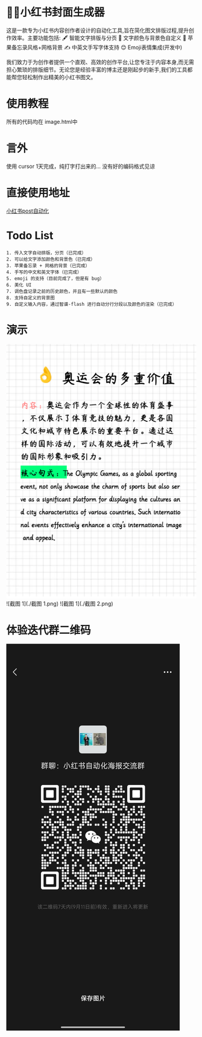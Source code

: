 # 📱✨小红书封面生成器

这是一款专为小红书内容创作者设计的自动化工具,旨在简化图文排版过程,提升创作效率。主要功能包括:
🖋 智能文字排版与分页
🎨 文字颜色与背景色自定义
📝 苹果备忘录风格+网格背景
✍️ 中英文手写字体支持
😊 Emoji表情集成(开发中)

我们致力于为创作者提供一个直观、高效的创作平台,让您专注于内容本身,而无需担心繁琐的排版细节。无论您是经验丰富的博主还是刚起步的新手,我们的工具都能帮您轻松制作出精美的小红书图文。

# 使用教程
所有的代码均在 image.html中

# 言外
使用 cursor 1天完成，纯打字打出来的... 没有好的编码格式见谅

# 直接使用地址
[小红书post自动化](https://xiaohongshu.zhieasy.cn?title=奥运会的多重价值&content=%5B"内容：奥运会作为一个全球性的体育盛事，不仅展示了体育竞技的魅力，更是各国文化和城市特色展示的重要平台。通过这样的国际活动，可以有效地提升一个城市的国际形象和吸引力。"%2C"核心句式：The%20Olympic%20Games%2C%20as%20a%20global%20sporting%20event%2C%20not%20only%20showcase%20the%20charm%20of%20sports%20but%20also%20serve%20as%20a%20significant%20platform%20for%20displaying%20the%20cultures%20and%20city%20characteristics%20of%20various%20countries.%20Such%20international%20events%20effectively%20enhance%20a%20city%27s%20international%20image%20and%20appeal."%5D)

# Todo List
```
1. 传入文字自动排版，分页（已完成）
2. 可以给文字添加颜色和背景色（已完成）
3. 苹果备忘录 + 网格的背景（已完成）
4. 手写的中文和英文字体（已完成）
5. emoji 的支持（目前完成了，但是有 bug）
6. 美化 UI
7. 调色盘记录之前的历史颜色，并且有一些默认的颜色
8. 支持自定义的背景图
9. 自定义输入内容，通过智谱-flash 进行自动分行分段以及颜色的渲染（已完成）
```

# 演示
![截图 1](./生成图像_1.png)
![截图 1](./截图 1.png)
![截图 1](./截图 2.png)

# 体验迭代群二维码
![体验二维码](./体验二维码.png)



